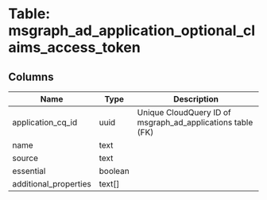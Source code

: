 
# Table: msgraph_ad_application_optional_claims_access_token

## Columns
| Name        | Type           | Description  |
| ------------- | ------------- | -----  |
|application_cq_id|uuid|Unique CloudQuery ID of msgraph_ad_applications table (FK)|
|name|text||
|source|text||
|essential|boolean||
|additional_properties|text[]||
